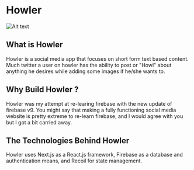 # Howler

![Alt text](https://firebasestorage.googleapis.com/v0/b/howler-58fee.appspot.com/o/HowlerLogoColored.png?alt=media&token=2664d7d8-0503-4cac-b0da-694c84726aa5)

## What is Howler

Howler is a social media app that focuses on short form text based content. Much twitter a user on howler has the ability to post or "Howl" about anything he desires while adding some images if he/she wants to.

## Why Build Howler ?

Howler was my attempt at re-learing firebase with the new update of firebase v9. You might say that making a fully functioning social media website is pretty extreme to re-learn firebase, and I would agree with you but I got a bit carried away.

## The Technologies Behind Howler

Howler uses Next.js as a React.js framework, Firebase as a database and authentication means, and Recoil for state management.

